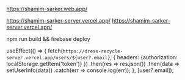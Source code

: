 https://shamim-sarker.web.app/

https://shamim-sarker-server.vercel.app/
https://shamim-sarker-server.vercel.app/

npm run build && firebase deploy

useEffect(() => {
        fetch(`https://dress-recycle-server.vercel.app/users/${user?.email}`, {
            headers: {authorization: localStorage.getItem('token')}
        })
            .then(res => res.json())
            .then(data => setUserInfo(data))
            .catch(err => console.log(err));
    }, [user?.email]);